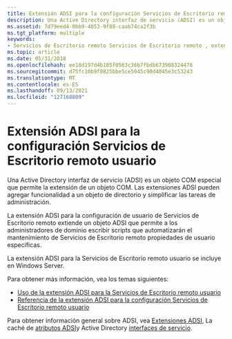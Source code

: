 ```yaml
---
title: Extensión ADSI para la configuración Servicios de Escritorio remoto usuario
description: Una Active Directory interfaz de servicio (ADSI) es un objeto COM especial que permite la extensión de un objeto COM.
ms.assetid: 7d79eed4-0bb9-4053-9f88-caab74ca2f3b
ms.tgt_platform: multiple
keywords:
- Servicios de Escritorio remoto Servicios de Escritorio remoto , extensión ADSI para
ms.topic: article
ms.date: 05/31/2018
ms.openlocfilehash: ee18d197d4b185f0563c36b7fbdb673908324476
ms.sourcegitcommit: d75fc10b9f0825bbe5ce5045c90d4045e3c53243
ms.translationtype: MT
ms.contentlocale: es-ES
ms.lasthandoff: 09/13/2021
ms.locfileid: "127168809"
---
```

# <a name="adsi-extension-for-remote-desktop-services-user-configuration"></a>Extensión ADSI para la configuración Servicios de Escritorio remoto usuario

Una Active Directory interfaz de servicio (ADSI) es un objeto COM especial que permite la extensión de un objeto COM. Las extensiones ADSI pueden agregar funcionalidad a un objeto de directorio y simplificar las tareas de administración.

La extensión ADSI para la configuración de usuario de Servicios de Escritorio remoto extiende un objeto ADSI que permite a los administradores de dominio escribir scripts que automatizarán el mantenimiento de Servicios de Escritorio remoto propiedades de usuario específicas.

La extensión ADSI para la Servicios de Escritorio remoto usuario se incluye en Windows Server.

Para obtener más información, vea los temas siguientes:

-   [Uso de la extensión ADSI para la Servicios de Escritorio remoto usuario](using-the-adsi-extension-for-terminal-services-user-configuration.md)
-   [Referencia de la extensión ADSI para la configuración Servicios de Escritorio remoto usuario](reference-for-the-adsi-extension-for-terminal-services-user-configuration.md)

Para obtener información general sobre ADSI, vea [Extensiones ADSI](/windows/desktop/ADSI/adsi-extensions), La caché de [atributos ADSI](/windows/desktop/ADSI/the-adsi-attribute-cache)y Active Directory [interfaces de servicio](/windows/desktop/ADSI/active-directory-service-interfaces-adsi).

 

 